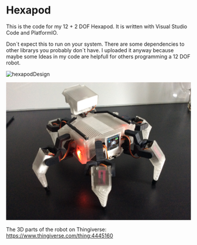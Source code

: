 # Hexapod
This is the code for my 12 + 2 DOF Hexapod. It is written with Visual Studio Code and PlatformIO.

Don´t expect this to run on your system. There are some dependencies to other librarys you probably don´t have. 
I uploaded it anyway because maybe some Ideas in my code are helpfull for others programming a 12 DOF robot.

![hexapodDesign](https://github.com/hartmann1301/Hexapod/HexaFrontLeft.PNG)

![hexapodPhoto](HexaBackside.JPG)

The 3D parts of the robot on Thingiverse:
https://www.thingiverse.com/thing:4445160

